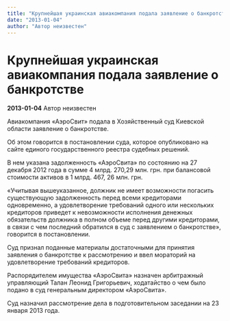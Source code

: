 ```yaml
---
title: "Крупнейшая украинская авиакомпания подала заявление о банкротстве"
date: "2013-01-04"
author: "Автор неизвестен"
---
```


# Крупнейшая украинская авиакомпания подала заявление о банкротстве

**2013-01-04** Автор неизвестен

Авиакомпания «АэроСвит» подала в Хозяйственный суд Киевской области заявление о банкротстве.

Об этом говорится в постановлении суда, которое опубликовано на сайте единого государственного реестра судебных решений.

В нем указана задолженность «АэроСвита» по состоянию на 27 декабря 2012 года в сумме 4 млрд. 270,29 млн. грн. при балансовой стоимости активов в 1 млрд. 467, 26 млн. грн.

 «Учитывая вышеуказанное, должник не имеет возможности погасить существующую задолженность перед всеми кредиторами одновременно, а удовлетворение требований одного или нескольких кредиторов приведет к невозможности исполнения денежных обязательств должника в полном объеме перед другими кредиторами, в связи с чем последний обратился в суд с заявлением о банкротстве», говорится в постановлении.

Суд признал поданные материалы достаточными для принятия заявления о банкротстве к рассмотрению и ввел мораторий на удовлетворение требований кредиторов.

Распорядителем имущества «АэроСвита» назначен арбитражный управляющий Талан Леонид Григорьевич, ходатайство о чем было подано в суд генеральным директором «АэроСвита».

Суд назначил рассмотрение дела в подготовительном заседании на 23 января 2013 года.